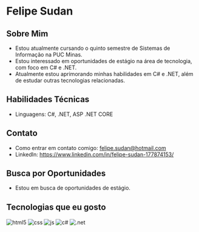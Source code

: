 # Felipe Sudan

## Sobre Mim
-  Estou atualmente cursando o quinto semestre de Sistemas de Informação na PUC Minas.
- Estou interessado em oportunidades de estágio na área de tecnologia, com foco em C# e .NET.
-  Atualmente estou aprimorando minhas habilidades em C# e .NET, além de estudar outras tecnologias relacionadas.

## Habilidades Técnicas
- Linguagens: C#, .NET, ASP .NET CORE


## Contato
- Como entrar em contato comigo: felipe.sudan@hotmail.com
- LinkedIn: https://www.linkedin.com/in/felipe-sudan-177874153/

## Busca por Oportunidades
- Estou em busca de oportunidades de estágio.




## Tecnologias que eu gosto 
<div style="display: inline_block">
  <img align="center" alt="html5" src="https://img.shields.io/badge/HTML5-E34F26?style=for-the-badge&logo=html5&logoColor=white" />
  <img align="center" alt="css" src="https://img.shields.io/badge/CSS3-1572B6?style=for-the-badge&logo=css3&logoColor=white" />
  <img align="center" alt="js" src="https://img.shields.io/badge/JavaScript-F7DF1E?style=for-the-badge&logo=javascript&logoColor=black" />
  <img align="center" alt="c#" src="https://img.shields.io/badge/C%23-239120?style=for-the-badge&logo=c-sharp&logoColor=white" />
  <img align="center" alt=".net" src="https://img.shields.io/badge/.NET-512BD4?style=for-the-badge&logo=dotnet&logoColor=white" />
</div><br/>
